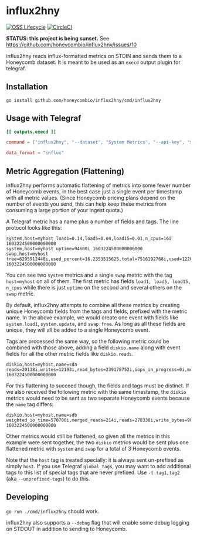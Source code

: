 # influx2hny

[![OSS Lifecycle](https://img.shields.io/osslifecycle/honeycombio/influx2hny?color=pink)](https://github.com/honeycombio/home/blob/main/honeycomb-oss-lifecycle-and-practices.md)
[![CircleCI](https://circleci.com/gh/honeycombio/influx2hny.svg?style=shield)](https://circleci.com/gh/honeycombio/influx2hny)

**STATUS: this project is being sunset.** See https://github.com/honeycombio/influx2hny/issues/10

influx2hny reads influx-formatted metrics on STDIN and sends them to a
Honeycomb dataset. It is meant to be used as an `execd` output plugin for
telegraf.

## Installation

`go install github.com/honeycombio/influx2hny/cmd/influx2hny`

## Usage with Telegraf

```toml
[[ outputs.execd ]]

command = ["influx2hny", "--dataset", "System Metrics", "--api-key", "$HONEYCOMB_API_KEY"]

data_format = "influx"
```

## Metric Aggregation (Flattening)

influx2hny performs automatic flattening of metrics into some fewer number of
Honeycomb events, in the best case just a single event per timestamp with all
metric values. (Since Honeycomb pricing plans depend on the number of events you
send, this can help keep these metrics from consuming a large portion of your
ingest quota.)

A Telegraf metric has a name plus a number of fields and tags. The line protocol
looks like this:

```plain
system,host=myhost load1=0.14,load5=0.04,load15=0.01,n_cpus=16i 1603224500000000000
system,host=myhost uptime=94600i 1603224500000000000
swap,host=myhost free=6295912448i,used_percent=16.2353515625,total=7516192768i,used=1220280320i 1603224500000000000
```

You can see two `system` metrics and a single `swap` metric with the tag
`host=myhost` on all of them. The first metric has fields `load1, load5,
load15, n_cpus` while there is just `uptime` on the second and several others
on the `swap` metric.

By default, influx2hny attempts to combine all these metrics by creating unique
Honeycomb fields from the tags and fields, prefixed with the metric name. In
the above example, we would create one event with fields like `system.load1`,
`system.update`, and `swap.free`. As long as all these fields are unique, they
will all be added to a single Honeycomb event.

Tags are processed the same way, so the following metric could be combined with
those above, adding a field `diskio.name` along with event fields for all the
other metric fields like `diskio.reads`.

```plain
diskio,host=myhost,name=sda reads=20138i,writes=12193i,read_bytes=239178752i,iops_in_progress=0i,merged_reads=38256i,merged_writes=344693i,write_bytes=5723148288i,read_time=12667i,write_time=21396i,io_time=11750i,weighted_io_time=31420i 1603224500000000000
```

For this flattening to succeed though, the fields and tags must be distinct. If
we also received the following metric with the same timestamp, the `diskio`
metrics would need to be sent as two separate Honeycomb events because the
`name` tag differs:

```plain
diskio,host=myhost,name=sdb weighted_io_time=570700i,merged_reads=214i,reads=278338i,write_bytes=9092214784i,read_time=88961i,write_time=732109i,io_time=86540i,iops_in_progress=0i,merged_writes=439157i,writes=141179i,read_bytes=3721647104i 1603224500000000000
```

Other metrics would still be flattened, so given all the metrics in this
example were sent together, the two `diskio` metrics would be sent plus one
flattened metric with `system` and `swap` for a total of 3 Honeycomb events.

Note that the `host` tag is treated specially: it is always sent un-prefixed as
simply `host`. If you use Telegraf `global_tags`, you may want to add
additional tags to this list of special tags that are never prefixed. Use `-t
tag1,tag2` (aka `--unprefixed-tags`) to do this.

## Developing

`go run ./cmd/influx2hny` should work.

influx2hny also supports a `--debug` flag that will enable some debug logging
on STDOUT in addition to sending to Honeycomb.
